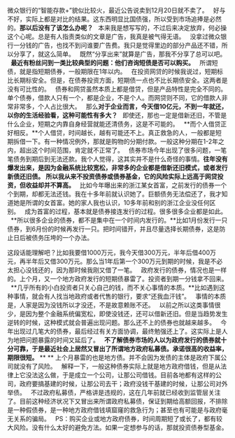 微众银行的“智能存款+”貌似比较火，最近公告说卖到12月20日就不卖了。
 
好与不好，实际上都是对比的结果。这东西明显比国债强，所以受到市场追捧是必然的。**那以后没有了该怎么办呢？**
 
本来我是想写写的，不过后来决定放弃，何必操这个心呢。总是有人指责类似的文章是广告，我真是被气得无语。
 
没拿过微众银行一分钱的广告，也找不到问谁要广告费。我只是觉得里边的部分产品还不错，所以分享了，就这么简单。
 
既然“分享出来”就算是广告，那我不分享了总可以吧。
 
**最近有粉丝问到一类比较典型的问题：他们咨询短债是否可以购买。**
 
所谓短债，就是指短期债券，一般期限在1年以内。
 
在投资网贷的时候我说过，短期标比长期标安全。但是，在债券投资方面，短期债一点也不比长期债安全。这两者是没有可比性的。
 
债券和网贷虽然本质上都是借贷，但是产品特性是完全不同的。单个债券，借款人只有一个，都是企业，不是个人。而网贷则不同，它的借款人非常非常多，个人占比很大。
 
那么**对于企业而言，今天借10亿元，不到一年就还，以你的生活经验看，这种可能性有多大？**
 
即使还，那也一定是借新还旧，不管是什么企业，短期之内靠自身经营就能还清债务，这是不可能的。
 
**而个人借贷正好相反。**个人借贷，时间越长，越有可能还不上。真正救急的人，一般都是短期拆借一下。有一种情况例外，那就是购物的分期付款。一般这种分期在1-2年之内，超出这个时间范围，肯定就不正常了。
 
债券市场今年出现了很多问题，一笔笔债务到期后到无法还款。我个人觉得，这其实并不是什么奇怪的事情。**往年没有爆发出来，是因为金融系统比较宽松，非常多的企业都是借新还旧模式，或者发行新债还旧债。**
**所以我从来不投资债券或债券基金，它的风险实际上远高于网贷投资，但收益却并不算高。**
 
比如今年曝出来的浙江某女首富，之前发行的债券一个个到期，却都无法还钱。我在十多年前就认识她了。巨额债务无法偿还了，我才知道她是所谓的女首富。她的家人我也认识，10多年前和别的浙江企业没任何区别。
 
成为首富的过程，基本就是债券接连发行的过程。很多很多企业都是如此。
 
**所以很多企业的债券，都不是集中在一个时间内发行的。**比如1月份发行一只债券，到6月份的时候再发行一只。把时间错开，并且尽量选择长期债券，这是防止日后被债务压垮的一个办法。
  
这段话能理解吧？比如我要借1000万元，我今天借300万元，半年后借400万元，再半年后又借300万元。那么当1年后第一个300万元到期的时候，我是不必太担心没钱还的，因为那时候我刚又借了一笔。
 
政府发行的债券，情况也是一样的。上个月，又一个地方政府发行的短期债暴雷了。投资者到期一分钱拿不回来。
 
**几乎所有的小白投资者只关心自己的钱，而不关心事情的本质。**比如遇到这种事情，就会有人找当地政府或者代售的银行，要求“还我血汗钱”。
 
事情的本质是，人家是因为没钱所以才没还，不是故意赖账不还。
 
以前之所以这类事情很少，是因为整个金融系统偏宽松，即使没钱还，还可以借新还旧。但是当趋势发生逆转的时候，这种模式就会普遍出现问题。那么还不上的债券也就越来越多。
 
今年出现过几笔大的债券，最后经过有关方面协调，最终勉强还上了。这实际上是人为地把问题暴露的时间又延后了。
 
**不了解债券市场的人以为政府发行的债券就十分可靠，于是最近社会上居然又冒出了所谓地方政府私募债。承诺很高的收益率，期限很短。**
** **
上个月暴雷的也是地方债。并不会因为发债的主体是政府下属公司就没有了风险。
 
解释一下，一般这种债券实际上就是地方政府借钱，但是从法律上它没法这么做，于是成立一个公司，让那公司借钱。目前各地都有这样的公司，政府要搞基建的时候，让那公司去干；政府没钱干基建的时候，让那公司对外举债。
 
不过政府私募债，严格讲是违规的，这在几年前就已经收到监管层关注了。目前这种经济状况下又冒出来所谓政府私募债，保证到期给高额回报，不排除是一种假债券，是一种地方政府借钱填窟窿的救急行为；甚至也有可能是与政府毫无关系的骗局。
 
PS：购买企业或地方政府债券，时间周期短了或长了，都有较大风险。没有什么太好的避免方法。如果一定想参与的话，那就投资债券型基金。